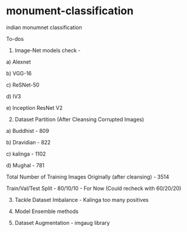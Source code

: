 # monument-classification
indian monumnet classification


To-dos
1) Image-Net models check - 

a) Alexnet

b) VGG-16

c) ReSNet-50

d) IV3

e) Inception ResNet V2 

2) Dataset Partition (After Cleansing Corrupted Images)

a) Buddhist - 809

b) Dravidian - 822

c) kalinga - 1102

d) Mughal  - 781

Total Number of Training Images Originally (after cleansing) - 3514

Train/Val/Test Split - 80/10/10 - For Now
(Could recheck with 60/20/20)

3) Tackle Dataset Imbalance - Kalinga too many positives

4) Model Ensemble methods

5) Dataset Augmentation - imgaug library
